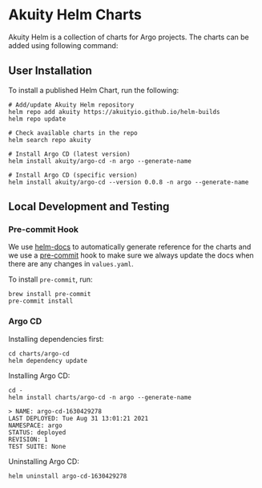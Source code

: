# Akuity Helm Charts

Akuity Helm is a collection of charts for Argo projects. The charts can be added using following command:

## User Installation

To install a published Helm Chart, run the following:

```
# Add/update Akuity Helm repository
helm repo add akuity https://akuityio.github.io/helm-builds
helm repo update

# Check available charts in the repo
helm search repo akuity

# Install Argo CD (latest version)
helm install akuity/argo-cd -n argo --generate-name

# Install Argo CD (specific version)
helm install akuity/argo-cd --version 0.0.8 -n argo --generate-name
```

## Local Development and Testing

### Pre-commit Hook

We use [helm-docs](https://github.com/norwoodj/helm-docs) to automatically generate reference for the charts and we use a [pre-commit](https://pre-commit.com/) hook to make sure we always update the docs when there are any changes in `values.yaml`.

To install `pre-commit`, run:

```
brew install pre-commit
pre-commit install
```

### Argo CD

Installing dependencies first:

```
cd charts/argo-cd
helm dependency update
```

Installing Argo CD:
```
cd -
helm install charts/argo-cd -n argo --generate-name
```


```
> NAME: argo-cd-1630429278
LAST DEPLOYED: Tue Aug 31 13:01:21 2021
NAMESPACE: argo
STATUS: deployed
REVISION: 1
TEST SUITE: None
```

Uninstalling Argo CD:

```
helm uninstall argo-cd-1630429278
```
